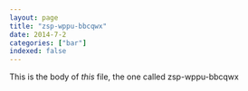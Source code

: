 ```yaml
---
layout: page
title: "zsp-wppu-bbcqwx"
date: 2014-7-2
categories: ["bar"]
indexed: false
---
```

This is the body of _this_ file, the one called zsp-wppu-bbcqwx
